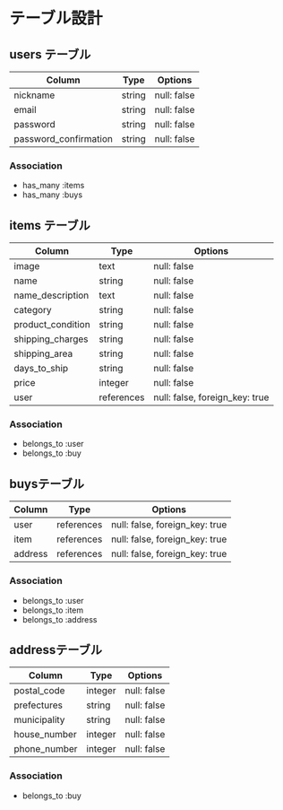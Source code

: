 # テーブル設計

## users テーブル

| Column                | Type   | Options     |
| --------------------- | ------ | ----------- |
| nickname              | string | null: false |
| email                 | string | null: false |
| password              | string | null: false |
| password_confirmation | string | null: false |

### Association

- has_many :items
- has_many :buys

## items テーブル

| Column            | Type       | Options                        |
| ----------------- | ---------- | ------------------------------ |
| image             | text       | null: false                    |
| name              | string     | null: false                    |
| name_description  | text       | null: false                    |
| category          | string     | null: false                    |
| product_condition | string     | null: false                    |
| shipping_charges  | string     | null: false                    |
| shipping_area     | string     | null: false                    |
| days_to_ship      | string     | null: false                    | 
| price             | integer    | null: false                    |
| user              | references | null: false, foreign_key: true |

### Association

- belongs_to :user
- belongs_to :buy

## buysテーブル

| Column  | Type       | Options                        |
| ------- | ---------- | ------------------------------ |
| user    | references | null: false, foreign_key: true |
| item    | references | null: false, foreign_key: true |
| address | references | null: false, foreign_key: true |

### Association

- belongs_to :user
- belongs_to :item
- belongs_to :address

## addressテーブル

| Column       | Type    | Options     |
| ------------ | ------- | ----------- |
| postal_code  | integer | null: false |
| prefectures  | string  | null: false |
| municipality | string  | null: false |
| house_number | integer | null: false |
| phone_number | integer | null: false |

### Association

- belongs_to :buy